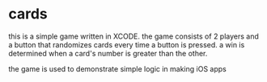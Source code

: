 # cards

this is a simple game written in XCODE.
the game consists of 2 players and a button that randomizes cards every time a button is pressed. 
a win is determined when a card's number is greater than the other. 

the game is used to demonstrate simple logic in making iOS apps
